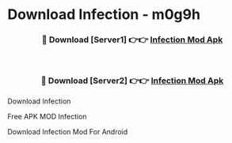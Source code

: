 # Download Infection - m0g9h



<div align="center">
<h3>🔴 Download [Server1] 👉👉 <a href="https://momento.my/?title=Infection">Infection Mod Apk</a></h3><br>

<h3>🔴 Download [Server2] 👉👉 <a href="https://momento.my/?title=Infection">Infection Mod Apk</a></h3>
</div>



Download Infection 

Free APK MOD Infection 

Download Infection Mod For Android
